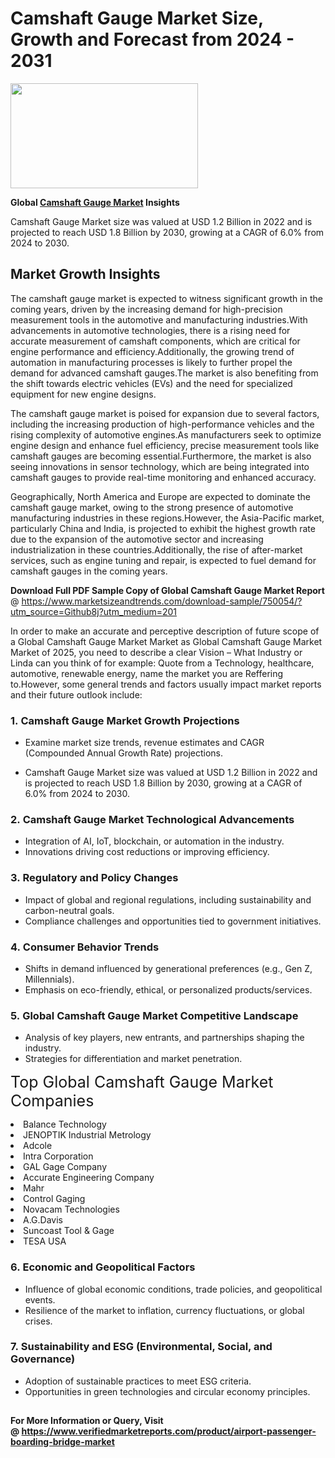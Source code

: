 <H1>Camshaft Gauge Market Size, Growth and Forecast from 2024 - 2031</H1><img class="aligncenter size-medium wp-image-584254" src="https://thirdeyenews.in/wp-content/uploads/2024/09/Global-Market-Research-300x168.jpeg" alt="" width="300" height="168" /><p><strong>Global&nbsp;<a href="https://www.marketsizeandtrends.com/download-sample/750054/?utm_source=Github8j?utm_medium=201">Camshaft Gauge Market</a> Insights</strong></p><p>Camshaft Gauge Market size was valued at USD 1.2 Billion in 2022 and is projected to reach USD 1.8 Billion by 2030, growing at a CAGR of 6.0% from 2024 to 2030.</p><p><h2>Market Growth Insights</h2> <p>The camshaft gauge market is expected to witness significant growth in the coming years, driven by the increasing demand for high-precision measurement tools in the automotive and manufacturing industries.With advancements in automotive technologies, there is a rising need for accurate measurement of camshaft components, which are critical for engine performance and efficiency.Additionally, the growing trend of automation in manufacturing processes is likely to further propel the demand for advanced camshaft gauges.The market is also benefiting from the shift towards electric vehicles (EVs) and the need for specialized equipment for new engine designs.</p> <p>The camshaft gauge market is poised for expansion due to several factors, including the increasing production of high-performance vehicles and the rising complexity of automotive engines.As manufacturers seek to optimize engine design and enhance fuel efficiency, precise measurement tools like camshaft gauges are becoming essential.Furthermore, the market is also seeing innovations in sensor technology, which are being integrated into camshaft gauges to provide real-time monitoring and enhanced accuracy.</p> <p>Geographically, North America and Europe are expected to dominate the camshaft gauge market, owing to the strong presence of automotive manufacturing industries in these regions.However, the Asia-Pacific market, particularly China and India, is projected to exhibit the highest growth rate due to the expansion of the automotive sector and increasing industrialization in these countries.Additionally, the rise of after-market services, such as engine tuning and repair, is expected to fuel demand for camshaft gauges in the coming years.</p> <p><span class=""><strong>Download Full PDF Sample Copy of Global Camshaft Gauge Market Report</strong> @ <a href="https://www.marketsizeandtrends.com/download-sample/750054/?utm_source=Github8j?utm_medium=201" target="_blank">https://www.marketsizeandtrends.com/download-sample/750054/?utm_source=Github8j?utm_medium=201</a></span></p><p>In order to make an accurate and perceptive description of future scope of a Global&nbsp;Camshaft Gauge Market Market as Global&nbsp;Camshaft Gauge Market Market of 2025, you need to describe a clear Vision &ndash; What Industry or Linda can you think of for example: Quote from a Technology, healthcare, automotive, renewable energy, name the market you are Reffering to.However, some general trends and factors usually impact market reports and their future outlook include:</p><h3>1.&nbsp;<strong>Camshaft Gauge Market Growth Projections</strong></h3><ul><li>Examine market size trends, revenue estimates and CAGR (Compounded Annual Growth Rate) projections.</li><li><p>Camshaft Gauge Market size was valued at USD 1.2 Billion in 2022 and is projected to reach USD 1.8 Billion by 2030, growing at a CAGR of 6.0% from 2024 to 2030.</p></li></ul><h3>2.&nbsp;<strong>Camshaft Gauge Market Technological Advancements</strong></h3><ul><li>Integration of AI, IoT, blockchain, or automation in the industry.</li><li>Innovations driving cost reductions or improving efficiency.</li></ul><h3>3.&nbsp;<strong>Regulatory and Policy Changes</strong></h3><ul><li>Impact of global and regional regulations, including sustainability and carbon-neutral goals.</li><li>Compliance challenges and opportunities tied to government initiatives.</li></ul><h3>4.&nbsp;<strong>Consumer Behavior Trends</strong></h3><ul><li>Shifts in demand influenced by generational preferences (e.g., Gen Z, Millennials).</li><li>Emphasis on eco-friendly, ethical, or personalized products/services.</li></ul><h3>5.&nbsp;<strong>Global Camshaft Gauge Market Competitive Landscape</strong></h3><ul><li>Analysis of key players, new entrants, and partnerships shaping the industry.</li><li>Strategies for differentiation and market penetration.</li></ul><p data-pm-slice="1 1 []"><span style="color: inherit; font-family: inherit; font-size: 25px;">Top Global Camshaft Gauge Market Companies</span></p><div class="" data-test-id=""><p><li>Balance Technology</li><li> JENOPTIK Industrial Metrology</li><li> Adcole</li><li> Intra Corporation</li><li> GAL Gage Company</li><li> Accurate Engineering Company</li><li> Mahr</li><li> Control Gaging</li><li> Novacam Technologies</li><li> A.G.Davis</li><li> Suncoast Tool & Gage</li><li> TESA USA</li></p></div><h3>6.&nbsp;<strong>Economic and Geopolitical Factors</strong></h3><ul><li>Influence of global economic conditions, trade policies, and geopolitical events.</li><li>Resilience of the market to inflation, currency fluctuations, or global crises.</li></ul><h3>7.&nbsp;<strong>Sustainability and ESG (Environmental, Social, and Governance)</strong></h3><ul><li>Adoption of sustainable practices to meet ESG criteria.</li><li>Opportunities in green technologies and circular economy principles.</li></ul><h2><strong style="font-size: 14px;">For More Information or Query, Visit @&nbsp;</strong><a style="background-color: #ffffff; font-size: 14px;" href="https://www.marketsizeandtrends.com/report/camshaft-gauge-market/" target="_blank">https://www.verifiedmarketreports.com/product/airport-passenger-boarding-bridge-market</a></h2>